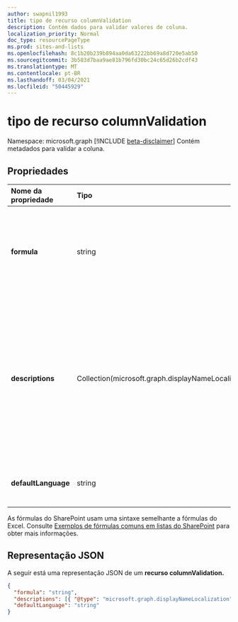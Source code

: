 ```yaml
---
author: swapnil1993
title: tipo de recurso columnValidation
description: Contém dados para validar valores de coluna.
localization_priority: Normal
doc_type: resourcePageType
ms.prod: sites-and-lists
ms.openlocfilehash: 8c1b20b239b894aa0da63222bb69a8d720e5ab50
ms.sourcegitcommit: 3b583d7baa9ae81b796fd30bc24c65d26b2cdf43
ms.translationtype: MT
ms.contentlocale: pt-BR
ms.lasthandoff: 03/04/2021
ms.locfileid: "50445929"
---
```

# <a name="columnvalidation-resource-type"></a>tipo de recurso columnValidation

Namespace: microsoft.graph [!INCLUDE [beta-disclaimer](../../includes/beta-disclaimer.md)]
Contém metadados para validar a coluna.


## <a name="properties"></a>Propriedades

| Nome da propriedade  | Tipo    | Descrição
|:---------------|:--------|:--------------------------------------------------
| **formula**    | string  | A fórmula para validar o valor da coluna. Por exemplos, consulte [Exemplos de fórmulas comuns em listas](https://support.microsoft.com/office/examples-of-common-formulas-in-sharepoint-lists-d81f5f21-2b4e-45ce-b170-bf7ebf6988b3) 
| **descriptions**    | Collection(microsoft.graph.displayNameLocalization)  | Mensagens localizadas que explicam o que é necessário para que o valor dessa coluna seja considerado válido. O usuário será solicitado com essa mensagem se a validação falhar. 
| **defaultLanguage**    | string  | Marca de idioma padrão BCP 47 para a descrição.

As fórmulas do SharePoint usam uma sintaxe semelhante a fórmulas do Excel.
Consulte [Exemplos de fórmulas comuns em listas do SharePoint][SPFormulas] para obter mais informações.

## <a name="json-representation"></a>Representação JSON

A seguir está uma representação JSON de um **recurso columnValidation.**
<!-- { "blockType": "resource", "@odata.type": "microsoft.graph.columnValidation"} -->

```json
{
  "formula": "string",
  "descriptions": [{ "@type": "microsoft.graph.displayNameLocalization" }],
  "defaultLanguage": "string"
}
```

[SPFormulas]: https://support.office.com/article/Examples-of-common-formulas-in-SharePoint-Lists-d81f5f21-2b4e-45ce-b170-bf7ebf6988b3
